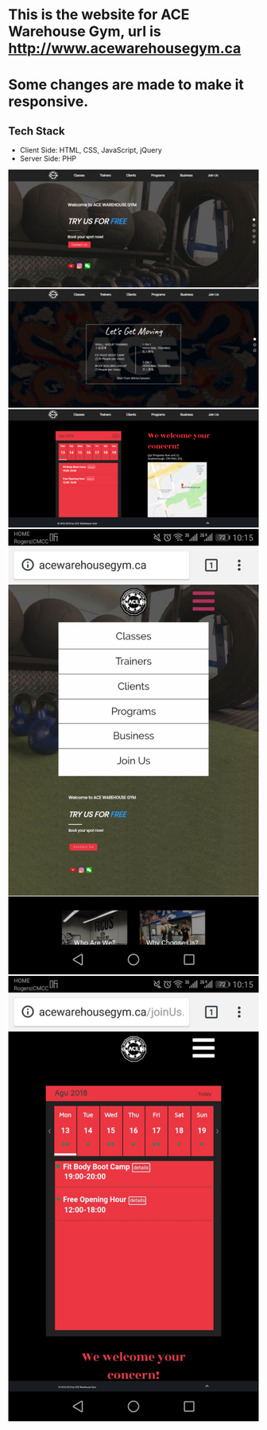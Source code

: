 # This is the website for ACE Warehouse Gym, url is http://www.acewarehousegym.ca
# Some changes are made to make it responsive.

<h2>Tech Stack</h2>
<ul>
  <li>Client Side: HTML, CSS, JavaScript, jQuery</li>
  <li>Server Side: PHP</li>
</ul>

![Screenshot](1.png)
![Screenshot](2.png)
![Screenshot](3.png)
![Screenshot](4.jpg)
![Screenshot](5.jpg)
